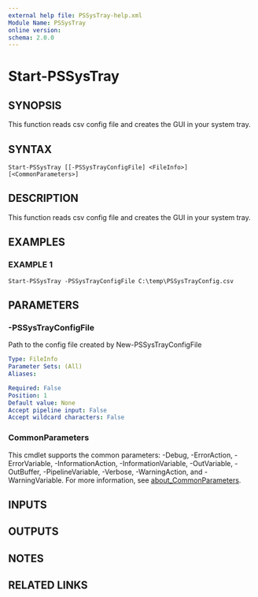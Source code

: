 ```yaml
---
external help file: PSSysTray-help.xml
Module Name: PSSysTray
online version:
schema: 2.0.0
---
```


# Start-PSSysTray

## SYNOPSIS
This function reads csv config file and creates the GUI in your system tray.

## SYNTAX

```
Start-PSSysTray [[-PSSysTrayConfigFile] <FileInfo>] [<CommonParameters>]
```

## DESCRIPTION
This function reads csv config file and creates the GUI in your system tray.

## EXAMPLES

### EXAMPLE 1
```
Start-PSSysTray -PSSysTrayConfigFile C:\temp\PSSysTrayConfig.csv
```

## PARAMETERS

### -PSSysTrayConfigFile
Path to the config file created by New-PSSysTrayConfigFile

```yaml
Type: FileInfo
Parameter Sets: (All)
Aliases:

Required: False
Position: 1
Default value: None
Accept pipeline input: False
Accept wildcard characters: False
```

### CommonParameters
This cmdlet supports the common parameters: -Debug, -ErrorAction, -ErrorVariable, -InformationAction, -InformationVariable, -OutVariable, -OutBuffer, -PipelineVariable, -Verbose, -WarningAction, and -WarningVariable. For more information, see [about_CommonParameters](http://go.microsoft.com/fwlink/?LinkID=113216).

## INPUTS

## OUTPUTS

## NOTES

## RELATED LINKS

